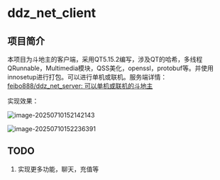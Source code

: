 # ddz_net_client

## 项目简介

本项目为斗地主的客户端，采用QT5.15.2编写，涉及QT的哈希，多线程QRunnable，Multimedia模块，QSS美化，openssl，protobuf等。并使用innosetup进行打包。可以进行单机或联机。服务端详情：[feibo888/ddz_net_server: 可以单机或联机的斗地主](https://github.com/feibo888/ddz_net_server)

实现效果：

![image-20250710152142143](D:\code\doudizhu\ddz_network\ddz_client\ddz_client\readmepic\image-20250710152142143.png)

![image-20250710152236391](D:\code\doudizhu\ddz_network\ddz_client\ddz_client\readmepic\image-20250710152236391.png)

## TODO

1. 实现更多功能，聊天，充值等

